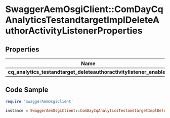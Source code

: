 # SwaggerAemOsgiClient::ComDayCqAnalyticsTestandtargetImplDeleteAuthorActivityListenerProperties

## Properties

Name | Type | Description | Notes
------------ | ------------- | ------------- | -------------
**cq_analytics_testandtarget_deleteauthoractivitylistener_enabled** | [**ConfigNodePropertyBoolean**](ConfigNodePropertyBoolean.md) |  | [optional] 

## Code Sample

```ruby
require 'SwaggerAemOsgiClient'

instance = SwaggerAemOsgiClient::ComDayCqAnalyticsTestandtargetImplDeleteAuthorActivityListenerProperties.new(cq_analytics_testandtarget_deleteauthoractivitylistener_enabled: null)
```


